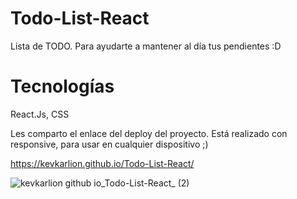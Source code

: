 # Todo-List-React
  Lista de TODO. Para ayudarte a mantener al día tus pendientes :D

# Tecnologías
  React.Js, CSS 


Les comparto el enlace del deploy del proyecto. Está realizado con responsive, para usar en cualquier dispositivo ;) 

https://kevkarlion.github.io/Todo-List-React/


![kevkarlion github io_Todo-List-React_ (2)](https://github.com/kevkarlion/Todo-List-React/assets/93504125/bea31926-da39-445c-ab7f-e6405ce4ae07)
